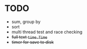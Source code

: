 # TODO

- sum, group by
- sort
- multi thread test and race checking
- ~~full text `time.Time`~~
- ~~timer for save to disk~~